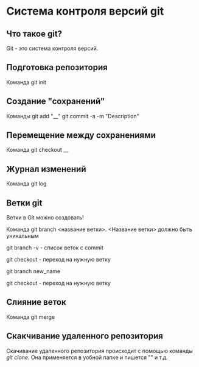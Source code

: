 # Система контроля версий git

## Что такое git?
Git - это система контроля версий.
## Подготовка репозитория
Команда git init
## Создание "сохранений"
Команды git add "__"
git commit -a -m "Description"
## Перемещение между сохранениями
Команда git checkout __
## Журнал изменений
Команда git log
## Ветки git
Ветки в Git можно создовать!

Команда git branch <название ветки>. <Название ветки> должно быть уникальным

git branch -v - список веток с commit

git checkout - переход на нужную ветку

git branch new_name

git checkout - переход на нужную ветку
## Слияние веток
Команда git merge
## Скакчивание удаленного репозитория
Скачивание удаленного репозитория происходит с помощью команды *git clone*. Она применяется в уобной папке и пишется "" и т.д.

